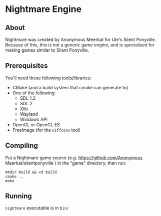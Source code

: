Nightmare Engine
================

## About ##

Nightmare was created by Anonymous Meerkat for Ule's Silent Ponyville. Because of this, this is not a generic game engine, and is specialized for making games similar to Silent Ponyville.

## Prerequisites ##

You'll need these following tools/libraries:

  * CMake (and a build system that cmake can generate to)
  * One of the following:
    - SDL 1.2
    - SDL 2
    - Xlib
    - Wayland
    - Windows API
  * OpenGL or OpenGL ES
  * FreeImage (for the `niffconv` tool)

## Compiling ##

Put a Nightmare game source (e.g. https://github.com/Anonymous Meerkat/silentponyville ) in the "game" directory, then run:

    mkdir build && cd build
    cmake ..
    make

## Running ##

`nightmare` executable is in `bin/`
